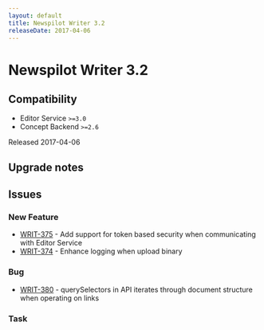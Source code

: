 ```yaml
---
layout: default
title: Newspilot Writer 3.2
releaseDate: 2017-04-06
---
```

<div class="jumbotron">
    <h1>Newspilot Writer 3.2</h1>    
    <h2>Compatibility</h2>
    <ul>
        <li>Editor Service <code>>=3.0</code></li>
        <li>Concept Backend <code>>=2.6</code></li>
    </ul>
</div>
<p>Released 2017-04-06</p>



## Upgrade notes  
               



## Issues  


### New Feature 
 
 * [WRIT-375](https://jira.infomaker.se/browse/WRIT-375) - Add support for token based security when communicating with Editor Service  
 * [WRIT-374](https://jira.infomaker.se/browse/WRIT-374) - Enhance logging when upload binary 


### Bug 
 
 * [WRIT-380](https://jira.infomaker.se/browse/WRIT-380) - querySelectors in API iterates through document structure when operating on links 


### Task 



